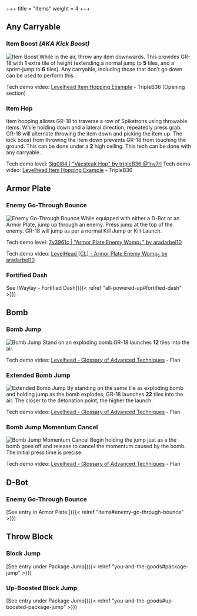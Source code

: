 +++
title = "Items"
weight = 4
+++

## Any Carryable

### Item Boost _(AKA Kick Boost)_
![Item Boost](/img/items/ItemBoost.gif#floatright)
While in the air, throw any item downwards. This provides GR-18 with **1** extra tile of height (extending a normal jump to **5** tiles, and a sprint-jump to **6** tiles). Any carryable, including those that don’t go down can be used to perform this.

Tech demo video: [Levelhead Item Hopping Example](https://www.youtube.com/watch?v=MXkydn-30Yg) - TripleB36 (Opening section)

### Item Hop
Item hopping allows GR-18 to traverse a row of Spiketrons using throwable items. While holding down and a lateral direction, repeatedly press grab. GR-18 will alternate throwing the item down and picking the item up. The kick boost from throwing the item down prevents GR-18 from touching the ground. This can be done under a **2** high ceiling. This tech can be done with any carryable.

Tech demo level: [3jq0l84 | "Vacsteak Hop" by tripleB36 @1nv7rl](https://lvlhd.co/+3jq0l84)
Tech demo video: [Levelhead Item Hopping Example](https://www.youtube.com/watch?v=MXkydn-30Yg) - TripleB36

## Armor Plate

### Enemy Go-Through Bounce
![Enemy Go-Through Bounce](/img/items/EnemyGoThroughBounce.gif#floatright)
While equipped with either a D-Bot or an Armor Plate, jump up through an enemy. Press jump at the top of the enemy. GR-18 will jump as per a normal Kill Jump or Kill Launch.

Tech demo level: [7v3961c | "Armor Plate Enemy Womp¿" by aradarbel10](https://levelhead.io/+7v3961c)

Tech demo video: [LevelHead [CL] - Armor Plate Enemy Womp¿ by aradarbel10](https://www.youtube.com/watch?v=XEjU9aSQN2I)

### Fortified Dash

See [Waylay - Fortified Dash]({{< relref "all-powered-up#fortified-dash" >}})

## Bomb

### Bomb Jump
![Bomb Jump](/img/items/BombJump.gif#floatright)
Stand on an exploding bomb.GR-18 launches **12** tiles into the air.

Tech demo video: [Levelhead - Glossary of Advanced Techniques](https://youtu.be/m1AH-9Dm4gk?t=43) - Flan

### Extended Bomb Jump
![Extended Bomb Jump](/img/items/ExtendedBombJump.gif#floatright)
By standing on the same tile as exploding bomb and holding jump as the bomb explodes, GR-18 launches **22** tiles into the air. The closer to the detonation point, the higher the launch.

Tech demo video: [Levelhead - Glossary of Advanced Techniques](https://youtu.be/m1AH-9Dm4gk?t=50) - Flan

### Bomb Jump Momentum Cancel
![Bomb Jump Momentum Cancel](/img/items/BombJumpMomentumCancel.gif#floatright)
Begin holding the jump just as a the bomb goes off and release to cancel the momentum caused by the bomb. The initial press time is precise.

Tech demo video: [Levelhead - Glossary of Advanced Techniques](https://youtu.be/m1AH-9Dm4gk?t=61) - Flan

## D-Bot

### Enemy Go-Through Bounce

[See entry in Armor Plate.]({{< relref "items#enemy-go-through-bounce" >}})

## Throw Block

### Block Jump

[See entry under Package Jump]({{< relref "you-and-the-goods#package-jump" >}})

### Up-Boosted Block Jump

[See entry under Package Jump]({{< relref "you-and-the-goods#up-boosted-package-jump" >}})

